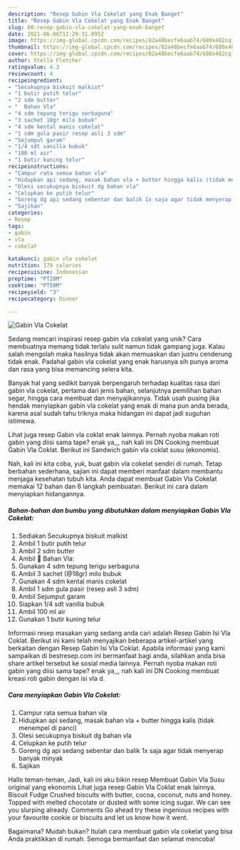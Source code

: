 ```yaml
---
description: "Resep Gabin Vla Cokelat yang Enak Banget"
title: "Resep Gabin Vla Cokelat yang Enak Banget"
slug: 60-resep-gabin-vla-cokelat-yang-enak-banget
date: 2021-06-06T12:29:31.095Z
image: https://img-global.cpcdn.com/recipes/82a48becfe6aab74/680x482cq70/gabin-vla-cokelat-foto-resep-utama.jpg
thumbnail: https://img-global.cpcdn.com/recipes/82a48becfe6aab74/680x482cq70/gabin-vla-cokelat-foto-resep-utama.jpg
cover: https://img-global.cpcdn.com/recipes/82a48becfe6aab74/680x482cq70/gabin-vla-cokelat-foto-resep-utama.jpg
author: Stella Fletcher
ratingvalue: 4.3
reviewcount: 4
recipeingredient:
- "Secukupnya biskuit malkist"
- "1 butir putih telur"
- "2 sdm butter"
- "  Bahan Vla"
- "4 sdm tepung terigu serbaguna"
- "3 sachet 18gr milo bubuk"
- "4 sdm kental manis cokelat"
- "1 sdm gula pasir resep asli 3 sdm"
- "Sejumput garam"
- "1/4 sdt vanilla bubuk"
- "100 ml air"
- "1 butir kuning telur"
recipeinstructions:
- "Campur rata semua bahan vla"
- "Hidupkan api sedang, masak bahan vla + butter hingga kalis (tidak menempel di panci)"
- "Olesi secukupnya biskuit dg bahan vla"
- "Celupkan ke putih telur"
- "Goreng dg api sedang sebentar dan balik 1x saja agar tidak menyerap banyak minyak"
- "Sajikan"
categories:
- Resep
tags:
- gabin
- vla
- cokelat

katakunci: gabin vla cokelat 
nutrition: 179 calories
recipecuisine: Indonesian
preptime: "PT28M"
cooktime: "PT50M"
recipeyield: "3"
recipecategory: Dinner

---
```



![Gabin Vla Cokelat](https://img-global.cpcdn.com/recipes/82a48becfe6aab74/680x482cq70/gabin-vla-cokelat-foto-resep-utama.jpg)

Sedang mencari inspirasi resep gabin vla cokelat yang unik? Cara membuatnya memang tidak terlalu sulit namun tidak gampang juga. Kalau salah mengolah maka hasilnya tidak akan memuaskan dan justru cenderung tidak enak. Padahal gabin vla cokelat yang enak harusnya sih punya aroma dan rasa yang bisa memancing selera kita.

Banyak hal yang sedikit banyak berpengaruh terhadap kualitas rasa dari gabin vla cokelat, pertama dari jenis bahan, selanjutnya pemilihan bahan segar, hingga cara membuat dan menyajikannya. Tidak usah pusing jika hendak menyiapkan gabin vla cokelat yang enak di mana pun anda berada, karena asal sudah tahu triknya maka hidangan ini dapat jadi suguhan istimewa.

Lihat juga resep Gabin vla coklat enak lainnya. Pernah nyoba makan roti gabin yang diisi sama tape? enak ya,,, nah kali ini DN Cooking membuat Gabin Vla Coklat. Berikut ini Sandwich gabin vla coklat susu (ekonomis).


Nah, kali ini kita coba, yuk, buat gabin vla cokelat sendiri di rumah. Tetap berbahan sederhana, sajian ini dapat memberi manfaat dalam membantu menjaga kesehatan tubuh kita. Anda dapat membuat Gabin Vla Cokelat memakai 12 bahan dan 6 langkah pembuatan. Berikut ini cara dalam menyiapkan hidangannya.

<!--inarticleads1-->

##### Bahan-bahan dan bumbu yang dibutuhkan dalam menyiapkan Gabin Vla Cokelat:

1. Sediakan Secukupnya biskuit malkist
1. Ambil 1 butir putih telur
1. Ambil 2 sdm butter
1. Ambil  🍫 Bahan Vla:
1. Gunakan 4 sdm tepung terigu serbaguna
1. Ambil 3 sachet (@18gr) milo bubuk
1. Gunakan 4 sdm kental manis cokelat
1. Ambil 1 sdm gula pasir (resep asli 3 sdm)
1. Ambil Sejumput garam
1. Siapkan 1/4 sdt vanilla bubuk
1. Ambil 100 ml air
1. Gunakan 1 butir kuning telur


Informasi resep masakan yang sedang anda cari adalah Resep Gabin Isi Vla Coklat. Berikut ini kami telah menyajikan beberapa artikel-artikel yang berkaitan dengan Resep Gabin Isi Vla Coklat. Apabila informasi yang kami sampaikan di bestresep.com ini bermanfaat bagi anda, silahkan anda bisa share artikel tersebut ke sosial media lainnya. Pernah nyoba makan roti gabin yang diisi sama tape? enak ya,,, nah kali ini DN Cooking membuat kreasi roti gabin dengan isi vla d. 

<!--inarticleads2-->

##### Cara menyiapkan Gabin Vla Cokelat:

1. Campur rata semua bahan vla
1. Hidupkan api sedang, masak bahan vla + butter hingga kalis (tidak menempel di panci)
1. Olesi secukupnya biskuit dg bahan vla
1. Celupkan ke putih telur
1. Goreng dg api sedang sebentar dan balik 1x saja agar tidak menyerap banyak minyak
1. Sajikan


Hallo teman-teman, Jadi, kali ini aku bikin resep Membuat Gabin Vla Susu original yang ekonomis Lihat juga resep Gabin Vla Coklat enak lainnya. Biscuit Fudge Crushed biscuits with butter, cocoa, coconut, nuts and honey. Topped with melted chocolate or dusted with some icing sugar. We can see you slurping already. Comments Go ahead try these ingenious recipes with your favourite cookie or biscuits and let us know how it went. 

Bagaimana? Mudah bukan? Itulah cara membuat gabin vla cokelat yang bisa Anda praktikkan di rumah. Semoga bermanfaat dan selamat mencoba!
